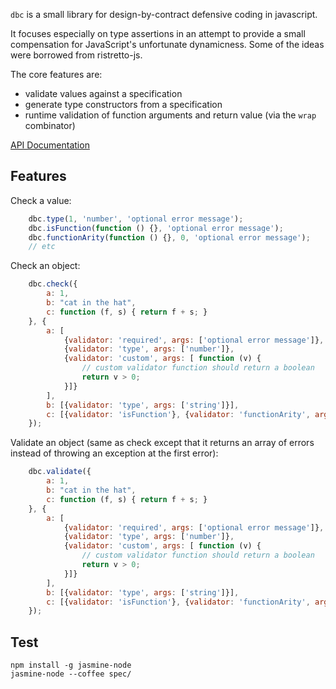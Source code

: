 `dbc` is a small library for design-by-contract defensive coding in javascript. 

It focuses especially on type assertions in an attempt to provide a small compensation for JavaScript's unfortunate dynamicness. Some of the ideas were borrowed from ristretto-js.

The core features are:

 * validate values against a specification
 * generate type constructors from a specification
 * runtime validation of function arguments and return value (via the `wrap` combinator)

[API Documentation](https://rawgithub.com/liammclennan/dbc/master/docs/dbc.html)

Features
--------

Check a value:

```javascript
    dbc.type(1, 'number', 'optional error message');
    dbc.isFunction(function () {}, 'optional error message');
    dbc.functionArity(function () {}, 0, 'optional error message');
    // etc
```

Check an object:

```javascript
    dbc.check({
        a: 1,
        b: "cat in the hat",
        c: function (f, s) { return f + s; }
    }, {
        a: [
            {validator: 'required', args: ['optional error message']}, 
            {validator: 'type', args: ['number']}, 
            {validator: 'custom', args: [ function (v) { 
                // custom validator function should return a boolean
                return v > 0; 
            }]}
        ],
        b: [{validator: 'type', args: ['string']}],
        c: [{validator: 'isFunction'}, {validator: 'functionArity', args: [2, {message: 'This is a more advanced error object', field: 'c'}]}]
    });
```

Validate an object (same as check except that it returns an array of errors instead of throwing an exception at the first error):

```javascript
    dbc.validate({
        a: 1,
        b: "cat in the hat",
        c: function (f, s) { return f + s; }
    }, {
        a: [
            {validator: 'required', args: ['optional error message']}, 
            {validator: 'type', args: ['number']}, 
            {validator: 'custom', args: [ function (v) { 
                // custom validator function should return a boolean
                return v > 0; 
            }]}
        ],
        b: [{validator: 'type', args: ['string']}],
        c: [{validator: 'isFunction'}, {validator: 'functionArity', args: [2, {message: 'This is a more advanced error object', field: 'c'}]}]
    });
```

Test
----

    npm install -g jasmine-node
    jasmine-node --coffee spec/
